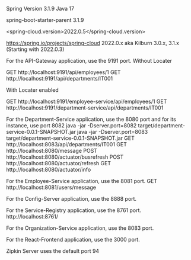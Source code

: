 Spring Version 3.1.9
Java 17

<artifactId>spring-boot-starter-parent</artifactId>
<version>3.1.9</version>

<spring-cloud.version>2022.0.5</spring-cloud.version>


https://spring.io/projects/spring-cloud
2022.0.x aka Kilburn	3.0.x, 3.1.x (Starting with 2022.0.3)



For the API-Gateway application, use the 9191 port.
Without Locater

GET http://localhost:9191/api/employees/1
GET http://localhost:9191/api/departments/IT001

With Locater enabled

GET http://localhost:9191/employee-service/api/employees/1
GET http://localhost:9191/department-service/api/departments/IT001

For the Department-Service application, use the 8080 port and for its instance, use port 8082
java -jar -Dserver.port=8082 target/department-service-0.0.1-SNAPSHOT.jar
java -jar -Dserver.port=8083 target/department-service-0.0.1-SNAPSHOT.jar
GET http://localhost:8083/api/departments/IT001
GET http://localhost:8080/message
POST http://localhost:8080/actuator/busrefresh
POST http://localhost:8080/actuator/refresh
GET http://localhost:8080/actuator/info


For the Employee-Service application, use the 8081 port.
GET http://localhost:8081/users/message


For the Config-Server application, use the 8888 port.

For the Service-Registry application, use the 8761 port.
http://localhost:8761/

For the Organization-Service application, use the 8083 port.

For the React-Frontend application, use the 3000 port.

Zipkin Server uses the default port 94
